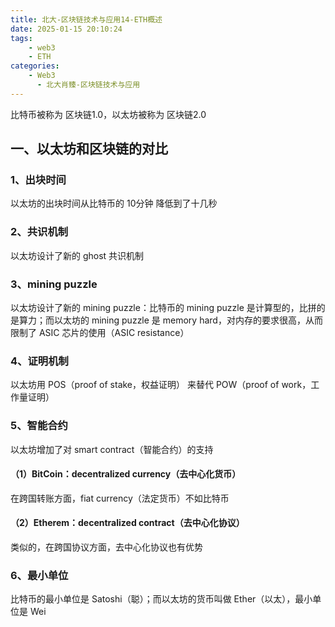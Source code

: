 ```yaml
---
title: 北大-区块链技术与应用14-ETH概述
date: 2025-01-15 20:10:24
tags:
    - web3
    - ETH
categories:
    - Web3
      - 北大肖臻-区块链技术与应用
---
```


比特币被称为 区块链1.0，以太坊被称为 区块链2.0

## 一、以太坊和区块链的对比

### 1、出块时间

以太坊的出块时间从比特币的 10分钟 降低到了十几秒

### 2、共识机制

以太坊设计了新的 ghost 共识机制

### 3、mining puzzle

以太坊设计了新的 mining puzzle：比特币的 mining puzzle 是计算型的，比拼的是算力；而以太坊的 mining puzzle 是 memory hard，对内存的要求很高，从而限制了 ASIC 芯片的使用（ASIC resistance）

### 4、证明机制

以太坊用 POS（proof of stake，权益证明） 来替代 POW（proof of work，工作量证明）

### 5、智能合约

以太坊增加了对 smart contract（智能合约）的支持

#### （1）BitCoin：decentralized currency（去中心化货币）

在跨国转账方面，fiat currency（法定货币）不如比特币

#### （2）Etherem：decentralized contract（去中心化协议）

类似的，在跨国协议方面，去中心化协议也有优势

### 6、最小单位

比特币的最小单位是 Satoshi（聪）；而以太坊的货币叫做 Ether（以太），最小单位是 Wei
